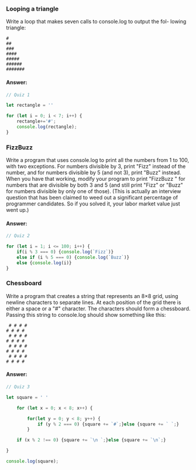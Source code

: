 


### Looping a triangle
Write a loop that makes seven calls to console.log to output the fol-
lowing triangle:
```
#
##
###
####
#####
######
#######
```


#### Answer:
```js
// Quiz 1

let rectangle = ''

for (let i = 0; i < 7; i++) {
	rectangle+='#';
	console.log(rectangle);
}
```





### FizzBuzz
Write a program that uses console.log to print all the numbers from 1
to 100, with two exceptions. For numbers divisible by 3, print "Fizz"
instead of the number, and for numbers divisible by 5 (and not 3), print
"Buzz" instead.
When you have that working, modify your program to print "FizzBuzz
" for numbers that are divisible by both 3 and 5 (and still print "Fizz"
or "Buzz" for numbers divisible by only one of those).
(This is actually an interview question that has been claimed to weed
out a significant percentage of programmer candidates. So if you solved
it, your labor market value just went up.)

#### Answer:
```js
// Quiz 2

for (let i = 1; i <= 100; i++) {
	if(i % 3 === 0) {console.log(`Fizz`)}
	else if (i % 5 === 0) {console.log(`Buzz`)}
	else {console.log(i)}
}
```



### Chessboard
Write a program that creates a string that represents an 8×8 grid, using
newline characters to separate lines. At each position of the grid there
is either a space or a "#" character. The characters should form a
chessboard.
Passing this string to console.log should show something like this:

```
 # # # #
# # # #
 # # # #
# # # #
 # # # #
# # # #
 # # # #
# # # #
```


#### Answer:
```js
// Quiz 3

let square = ' '

	for (let x = 0; x < 8; x++) {

		for(let y = 0; y < 8; y++) {
			if (y % 2 === 0) {square += `#`;}else {square += ` `;}
		}

	if (x % 2 !== 0) {square += `\n `;}else {square += `\n`;}

}

console.log(square);
```


